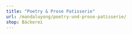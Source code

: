 ```yaml
---
title: "Poetry & Prose Patisserie"
url: /mandaluyong/poetry-und-prose-patisserie/
shop: Bäckerei
---
```


